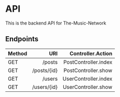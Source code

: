 # API
This is the backend API for The-Music-Network

## Endpoints
| Method | URI           | Controller.Action      |
| ------ | -------------:| ----------------------:|
| GET    | /posts        | PostController.index   |
| GET    | /posts/{id}   | PostController.show    |
| GET    | /users        | UserController.index   |
| GET    | /users/{id}   | UserController.show    |
